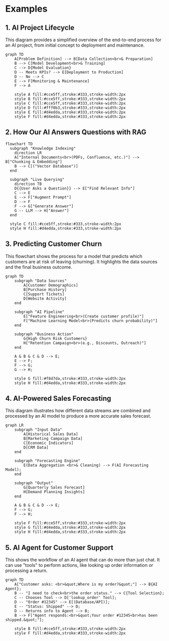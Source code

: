 # Examples

## 1. AI Project Lifecycle

This diagram provides a simplified overview of the end-to-end process for an AI project, from initial concept to deployment and maintenance.

```mermaid
graph TD
    A[Problem Definition] --> B[Data Collection<br>& Preparation]
    B --> C[Model Development<br>& Training]
    C --> D{Model Evaluation}
    D -- Meets KPIs? --> E[Deployment to Production]
    D -- No --> C
    E --> F[Monitoring & Maintenance]
    F --> A

    style A fill:#cce5ff,stroke:#333,stroke-width:2px
    style B fill:#cce5ff,stroke:#333,stroke-width:2px
    style C fill:#cce5ff,stroke:#333,stroke-width:2px
    style D fill:#fff0b3,stroke:#333,stroke-width:2px
    style E fill:#d4edda,stroke:#333,stroke-width:2px
    style F fill:#d4edda,stroke:#333,stroke-width:2px
```

## 2. How Our AI Answers Questions with RAG

```mermaid
flowchart TD
  subgraph "Knowledge Indexing"
    direction LR
    A["Internal Documents<br>(PDFs, Confluence, etc.)"] --> B["Chunking & Embedding"]
    B --> C[("Vector Database")]
  end

  subgraph "Live Querying"
    direction TB
    D{{User Asks a Question}} --> E["Find Relevant Info"]
    C --> E
    E --> F["Augment Prompt"]
    D --> F
    F --> G["Generate Answer"]
    G -- LLM --> H["Answer"]
  end

  style C fill:#cce5ff,stroke:#333,stroke-width:2px
  style H fill:#d4edda,stroke:#333,stroke-width:2px
```

## 3. Predicting Customer Churn

This flowchart shows the process for a model that predicts which customers are at risk of leaving (churning). It highlights the data sources and the final business outcome.

```mermaid
graph TD
    subgraph "Data Sources"
        A[Customer Demographics]
        B[Purchase History]
        C[Support Tickets]
        D[Website Activity]
    end

    subgraph "AI Pipeline"
        E["Feature Engineering<br>(Create customer profile)"]
        F["Machine Learning Model<br>(Predicts churn probability)"]
    end

    subgraph "Business Action"
        G{High Churn Risk Customers}
        H["Retention Campaign<br>(e.g., Discounts, Outreach)"]
    end

    A & B & C & D --> E;
    E --> F;
    F --> G;
    G --> H;

    style G fill:#f8d7da,stroke:#333,stroke-width:2px
    style H fill:#d4edda,stroke:#333,stroke-width:2px
```

## 4. AI-Powered Sales Forecasting

This diagram illustrates how different data streams are combined and processed by an AI model to produce a more accurate sales forecast.

```mermaid
graph LR
    subgraph "Input Data"
        A[Historical Sales Data]
        B[Marketing Campaign Data]
        C[Economic Indicators]
        D[CRM Data]
    end

    subgraph "Forecasting Engine"
        E(Data Aggregation <br>& Cleaning) --> F(AI Forecasting Model);
    end

    subgraph "Output"
        G[Quarterly Sales Forecast]
        H[Demand Planning Insights]
    end

    A & B & C & D --> E;
    F --> G;
    F --> H;

    style F fill:#cce5ff,stroke:#333,stroke-width:2px
    style G fill:#d4edda,stroke:#333,stroke-width:2px
    style H fill:#d4edda,stroke:#333,stroke-width:2px
```

## 5. AI Agent for Customer Support

This shows the workflow of an AI agent that can do more than just chat. It can use "tools" to perform actions, like looking up order information or processing a return.

```mermaid
graph TD
    A["Customer asks: <br>&quot;Where is my order?&quot;"] --> B{AI Agent};
    B -- "I need to check<br>the order status." --> C{Tool Selection};
    C -- Chooses Tool --> D['lookup_order' Tool];
    D -- "Order #12345" --> E[(Database/API)];
    E -- "Status: Shipped" --> D;
    D -- Returns info to Agent --> B;
    B --> F["Agent responds:<br>&quot;Your order #12345<br>has been shipped.&quot;"];

    style B fill:#cce5ff,stroke:#333,stroke-width:2px
    style F fill:#d4edda,stroke:#333,stroke-width:2px
```
